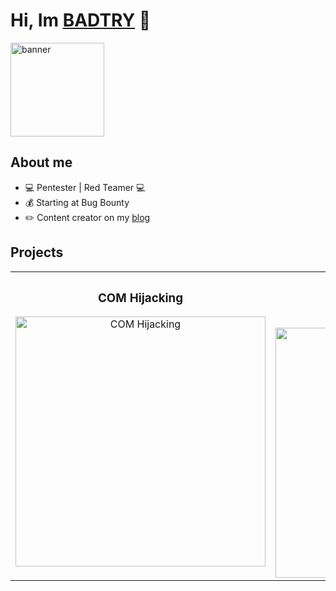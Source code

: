 
<div aling="center">
  <h1>Hi, Im <a href="https://godbadtry.github.io/">BADTRY</a> 👋</h1>
</div>

<img src="https://imgur.com/vxaPhBd.png" alt="banner" width="150" height="150">

## About me

- 💻 Pentester | Red Teamer 💻
- 💰 Starting at Bug Bounty
- ✏️ Content creator on my [blog](https://godbadtry.github.io/)

## Projects

<table>
<tr>
<td width="50%">
<h3 align="center">COM Hijacking</h3>
<div align="center">
<a href="https://godbadtry.github.io/posts/ComHijacking/" target="_blank"><img src="https://godbadtry.github.io/assets/img/ComHijacking/ComHijacking.jpg" width="400" alt="COM Hijacking"></a>
<p>
</p>
</div>
</td>

<td width="50%">
               <br>
<h3 align="center">goCracker</h3>
<div align="center">                                       
<a href="https://github.com/godBADTRY/goCracker" target="_blank"><img src="https://cyberhoot.com/wp-content/uploads/2020/06/hacker-1024x576.png" width="400" alt="goCracker"></a>
<br>
</div>                                                             
</table>                                                                                 
</div>
<br>
